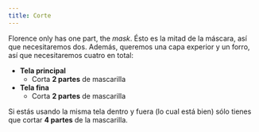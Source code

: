 ```yaml
---
title: Corte
---
```


Florence only has one part, the _mask_. Ésto es la mitad de la máscara, así que necesitaremos dos. Además, queremos una capa experior y un forro, así que necesitaremos cuatro en total:

- **Tela principal**
  - Corta **2 partes** de mascarilla
- **Tela fina**
  - Corta **2 partes** de mascarilla

Si estás usando la misma tela dentro y fuera (lo cual está bien) sólo tienes que cortar **4 partes** de la mascarilla.
